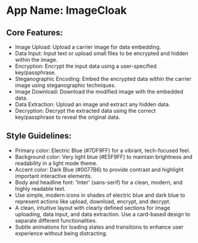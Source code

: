 # **App Name**: ImageCloak

## Core Features:

- Image Upload: Upload a carrier image for data embedding.
- Data Input: Input text or upload small files to be encrypted and hidden within the image.
- Encryption: Encrypt the input data using a user-specified key/passphrase.
- Steganographic Encoding: Embed the encrypted data within the carrier image using steganographic techniques.
- Image Download: Download the modified image with the embedded data.
- Data Extraction: Upload an image and extract any hidden data.
- Decryption: Decrypt the extracted data using the correct key/passphrase to reveal the original data.

## Style Guidelines:

- Primary color: Electric Blue (#7DF9FF) for a vibrant, tech-focused feel.
- Background color: Very light blue (#E5F9FF) to maintain brightness and readability in a light mode theme.
- Accent color: Dark Blue (#0077B6) to provide contrast and highlight important interactive elements.
- Body and headline font: 'Inter' (sans-serif) for a clean, modern, and highly readable text.
- Use simple, modern icons in shades of electric blue and dark blue to represent actions like upload, download, encrypt, and decrypt.
- A clean, intuitive layout with clearly defined sections for image uploading, data input, and data extraction. Use a card-based design to separate different functionalities.
- Subtle animations for loading states and transitions to enhance user experience without being distracting.